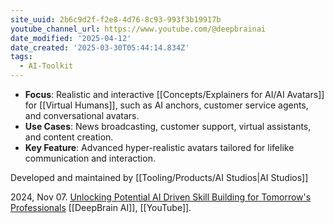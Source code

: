 ```yaml
---
site_uuid: 2b6c9d2f-f2e8-4d76-8c93-993f3b19917b
youtube_channel_url: https://www.youtube.com/@deepbrainai
date_modified: '2025-04-12'
date_created: '2025-03-30T05:44:14.834Z'
tags:
  - AI-Toolkit
---
```





























































- **Focus**: Realistic and interactive [[Concepts/Explainers for AI/AI Avatars]] for [[Virtual Humans]], such as AI anchors, customer service agents, and conversational avatars.
- **Use Cases**: News broadcasting, customer support, virtual assistants, and content creation.
- **Key Feature**: Advanced hyper-realistic avatars tailored for lifelike communication and interaction.

Developed and maintained by [[Tooling/Products/AI Studios|AI Studios]]

2024, Nov 07. [Unlocking Potential AI Driven Skill Building for Tomorrow's Professionals](https://www.youtube.com/watch?v=AWSqiA1bH2U) [[DeepBrain AI]], [[YouTube]].